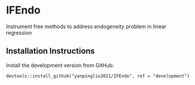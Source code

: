 # IFEndo
Instrument free methods to address endogeneity problem in linear regression

## Installation Instructions
Install the development version from GitHub:
```
devtools::install_github("yanpingliu2021/IFEndo", ref = "development")
```
